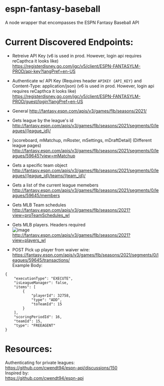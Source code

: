 # espn-fantasy-baseball
A node wrapper that encompasses the ESPN Fantasy Baseball API

# Current Discovered Endpoints:
- Retreive API Key (v6 is used in prod. However, login api requires reCapthca it looks like)  
https://registerdisney.go.com/jgc/v5/client/ESPN-FANTASYLM-PROD/api-key?langPref=en-US

- Authenticate w/ API Key (Requires header `APIKEY {API_KEY}` and Content-Type: application/json) (v6 is used in prod. However, login api requires reCapthca it looks like)  
https://registerdisney.go.com/jgc/v5/client/ESPN-FANTASYLM-PROD/guest/login?langPref=en-US

- General
http://fantasy.espn.com/apis/v3/games/flb/seasons/2021/

- Gets league by the league's id  
http://fantasy.espn.com/apis/v3/games/flb/seasons/2021/segments/0/leagues/{league_id}/

- \[scoreboard, mMatchup, mRoster, mSettings, mDraftDetail] (Different league pages)  
http://fantasy.espn.com/apis/v3/games/flb/seasons/2021/segments/0/leagues/59645?view=mMatchup

- Gets a specific team object  
http://fantasy.espn.com/apis/v3/games/flb/seasons/2021/segments/0/leagues/{league_id}/teams/{team_id}/

- Gets a list of the current league memebers  
http://fantasy.espn.com/apis/v3/games/flb/seasons/2021/segments/0/leagues/59645/members

- Gets MLB Team schedules  
http://fantasy.espn.com/apis/v3/games/flb/seasons/2021?view=proTeamSchedules_wl

- Gets MLB players. Headers required  
    ![image](https://user-images.githubusercontent.com/14021591/114256743-1f4e7b00-9981-11eb-8778-a730c0a18d4b.png)     
http://fantasy.espn.com/apis/v3/games/flb/seasons/2021?view=players_wl

- POST Pick up player from waiver wire: 
https://fantasy.espn.com/apis/v3/games/flb/seasons/2021/segments/0/leagues/59645/transactions/  
Example Body:  
``` 
{
    "executionType": "EXECUTE",
    "isLeagueManager": false,
    "items": [
        {
            "playerId": 32758,
            "type": "ADD",
            "toTeamId": 15
        }
    ],
    "scoringPeriodId": 16,
    "teamId": 15,
    "type": "FREEAGENT"
}  
```

# Resources:
Authenticating for private leagues:  
https://github.com/cwendt94/espn-api/discussions/150  
Inspired by:  
https://github.com/cwendt94/espn-api  
